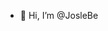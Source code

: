 - 👋 Hi, I’m @JosleBe


<!---
JosleBe/JosleBe is a ✨ special ✨ repository because its `README.md` (this file) appears on your GitHub profile.
You can click the Preview link to take a look at your changes.
--->
